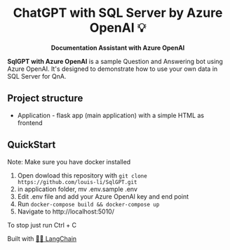 <h1 align="center">
  ChatGPT with SQL Server by Azure OpenAI  💡
</h1>

<p align="center">
  <strong>Documentation Assistant with Azure OpenAI</strong>
</p>

<p align="left">
  <strong>SqlGPT with Azure OpenAI</strong> is a sample Question and Answering bot using Azure OpenAI. It's designed to demonstrate how to use your own data in SQL Server for QnA.
  
</p>


## Project structure
- Application - flask app (main application) with a simple HTML as frontend

## QuickStart

Note: Make sure you have docker installed

1. Open dowload this repository with `git clone https://github.com/louis-li/SqlGPT.git`
2. in application folder, mv .env.sample .env
3. Edit .env file and add your Azure OpenAI key and end point
3. Run `docker-compose build && docker-compose up`
4. Navigate to http://localhost:5010/

To stop just run Ctrl + C



Built with [🦜️🔗 LangChain](https://github.com/hwchase17/langchain)

